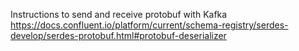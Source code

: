 
Instructions to send and receive protobuf with Kafka
https://docs.confluent.io/platform/current/schema-registry/serdes-develop/serdes-protobuf.html#protobuf-deserializer